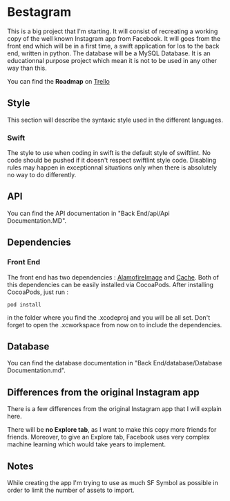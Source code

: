 # Bestagram

This is a big project that I'm starting. It will consist of recreating a working copy of the well known Instagram app from Facebook. It will goes from the front end which will be in a first time, a swift application for Ios to the back end, written in python. The database will be a MySQL Database.
It is an educationnal purpose project which mean it is not to be used in any other way than this.

You can find the **Roadmap** on [Trello](https://trello.com/b/oTma0uAS)

## Style
This section will describe the syntaxic style used in the different languages.
### Swift
The style to use when coding in swift is the default style of swiftlint. No code should be pushed if it doesn't respect swiftlint style code. Disabling rules may happen in exceptionnal situations only when there is absolutely no way to do differently.

## API
You can find the API documentation in "Back End/api/Api Documentation.MD".

## Dependencies
### Front End
The front end has two dependencies : [AlamofireImage](https://github.com/Alamofire/AlamofireImage) and [Cache](https://github.com/hyperoslo/Cache). Both of this dependencies can be easily installed via CocoaPods. After installing CocoaPods, just run :

    pod install
   
in the folder where you find the .xcodeproj and you will be all set. Don't forget to open the .xcworkspace from now on to include the dependencies.

## Database
You can find the database documentation in "Back End/database/Database Documentation.md".

## Differences from the original Instagram app

There is a few differences from the original Instagram app that I will explain here.

There will be **no Explore tab**, as I want to make this copy more friends for friends. Moreover, to give an Explore tab, Facebook uses very complex machine learning which would take years to implement.

## Notes
 
While creating the app I'm trying to use as much SF Symbol as possible in order to limit the number of assets to import.
